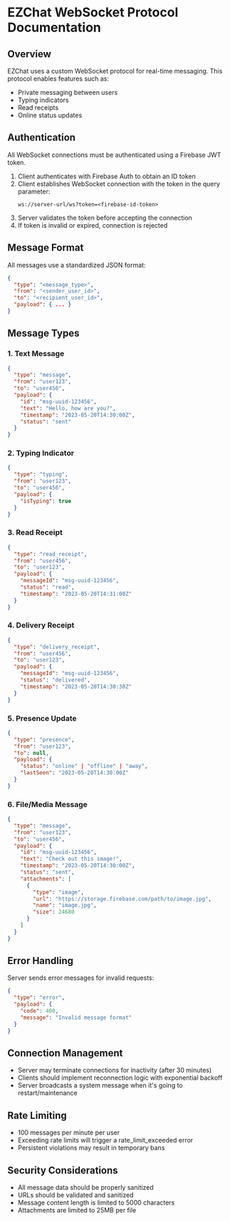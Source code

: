 # EZChat WebSocket Protocol Documentation

## Overview
EZChat uses a custom WebSocket protocol for real-time messaging. This protocol enables features such as:
- Private messaging between users
- Typing indicators
- Read receipts
- Online status updates

## Authentication
All WebSocket connections must be authenticated using a Firebase JWT token.

1. Client authenticates with Firebase Auth to obtain an ID token
2. Client establishes WebSocket connection with the token in the query parameter:
   ```
   ws://server-url/ws?token=<firebase-id-token>
   ```
3. Server validates the token before accepting the connection
4. If token is invalid or expired, connection is rejected

## Message Format
All messages use a standardized JSON format:

```json
{
  "type": "<message_type>",
  "from": "<sender_user_id>",
  "to": "<recipient_user_id>",
  "payload": { ... }
}
```

## Message Types

### 1. Text Message
```json
{
  "type": "message",
  "from": "user123",
  "to": "user456",
  "payload": {
    "id": "msg-uuid-123456",
    "text": "Hello, how are you?",
    "timestamp": "2023-05-20T14:30:00Z",
    "status": "sent"
  }
}
```

### 2. Typing Indicator
```json
{
  "type": "typing",
  "from": "user123",
  "to": "user456",
  "payload": {
    "isTyping": true
  }
}
```

### 3. Read Receipt
```json
{
  "type": "read_receipt",
  "from": "user456",
  "to": "user123",
  "payload": {
    "messageId": "msg-uuid-123456",
    "status": "read",
    "timestamp": "2023-05-20T14:31:00Z"
  }
}
```

### 4. Delivery Receipt
```json
{
  "type": "delivery_receipt",
  "from": "user456", 
  "to": "user123",
  "payload": {
    "messageId": "msg-uuid-123456",
    "status": "delivered",
    "timestamp": "2023-05-20T14:30:30Z"
  }
}
```

### 5. Presence Update
```json
{
  "type": "presence",
  "from": "user123",
  "to": null,
  "payload": {
    "status": "online" | "offline" | "away",
    "lastSeen": "2023-05-20T14:30:00Z"
  }
}
```

### 6. File/Media Message
```json
{
  "type": "message",
  "from": "user123",
  "to": "user456",
  "payload": {
    "id": "msg-uuid-123456",
    "text": "Check out this image!",
    "timestamp": "2023-05-20T14:30:00Z",
    "status": "sent",
    "attachments": [
      {
        "type": "image",
        "url": "https://storage.firebase.com/path/to/image.jpg",
        "name": "image.jpg",
        "size": 24680
      }
    ]
  }
}
```

## Error Handling
Server sends error messages for invalid requests:

```json
{
  "type": "error",
  "payload": {
    "code": 400,
    "message": "Invalid message format"
  }
}
```

## Connection Management
- Server may terminate connections for inactivity (after 30 minutes)
- Clients should implement reconnection logic with exponential backoff
- Server broadcasts a system message when it's going to restart/maintenance

## Rate Limiting
- 100 messages per minute per user
- Exceeding rate limits will trigger a rate_limit_exceeded error
- Persistent violations may result in temporary bans

## Security Considerations
- All message data should be properly sanitized
- URLs should be validated and sanitized
- Message content length is limited to 5000 characters
- Attachments are limited to 25MB per file 